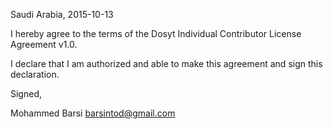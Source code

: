 Saudi Arabia, 2015-10-13

I hereby agree to the terms of the Dosyt Individual Contributor License
Agreement v1.0.

I declare that I am authorized and able to make this agreement and sign this
declaration.

Signed,

Mohammed Barsi barsintod@gmail.com
